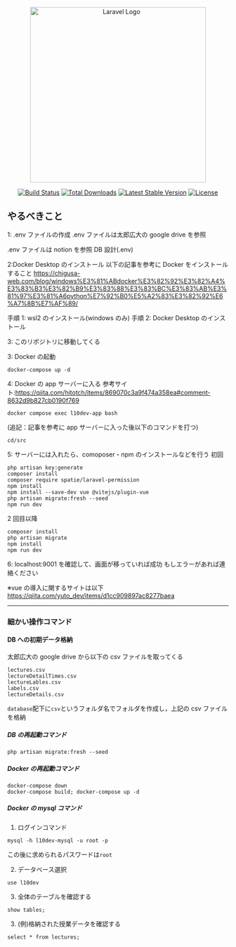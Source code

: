 <p align="center"><a href="https://laravel.com" target="_blank"><img src="https://raw.githubusercontent.com/laravel/art/master/logo-lockup/5%20SVG/2%20CMYK/1%20Full%20Color/laravel-logolockup-cmyk-red.svg" width="400" alt="Laravel Logo"></a></p>

<p align="center">
<a href="https://github.com/laravel/framework/actions"><img src="https://github.com/laravel/framework/workflows/tests/badge.svg" alt="Build Status"></a>
<a href="https://packagist.org/packages/laravel/framework"><img src="https://img.shields.io/packagist/dt/laravel/framework" alt="Total Downloads"></a>
<a href="https://packagist.org/packages/laravel/framework"><img src="https://img.shields.io/packagist/v/laravel/framework" alt="Latest Stable Version"></a>
<a href="https://packagist.org/packages/laravel/framework"><img src="https://img.shields.io/packagist/l/laravel/framework" alt="License"></a>
</p>

## やるべきこと

1: .env ファイルの作成
.env ファイルは太郎広大の google drive を参照

.env ファイルは notion を参照
DB 設計(.env)

2:Docker Desktop のインストール
以下の記事を参考に Docker をインストールすること
https://chigusa-web.com/blog/windows%E3%81%ABdocker%E3%82%92%E3%82%A4%E3%83%B3%E3%82%B9%E3%83%88%E3%83%BC%E3%83%AB%E3%81%97%E3%81%A6python%E7%92%B0%E5%A2%83%E3%82%92%E6%A7%8B%E7%AF%89/

手順 1: wsl2 のインストール(windows のみ)
手順 2: Docker Desktop のインストール

3: このリポジトリに移動してくる

3: Docker の起動

```
docker-compose up -d
```

4: Docker の app サーバーに入る
参考サイト:https://qiita.com/hitotch/items/869070c3a9f474a358ea#comment-8632d9b827cb0190f769

```
docker compose exec l10dev-app bash
```

(追記：記事を参考に app サーバーに入った後以下のコマンドを打つ)

```
cd/src
```

5: サーバーには入れたら、comoposer・npm のインストールなどを行う
初回

```
php artisan key:generate
composer install
composer require spatie/laravel-permission
npm install
npm install --save-dev vue @vitejs/plugin-vue
php artisan migrate:fresh --seed
npm run dev
```

2 回目以降

```
composer install
php artisan migrate
npm install
npm run dev
```

6: localhost:9001 を確認して、画面が移っていれば成功
もしエラーがあれば連絡ください

※vue の導入に関するサイトは以下
https://qiita.com/yuto_dev/items/d1cc909897ac8277baea

---

### 細かい操作コマンド

#### DB への初期データ格納

太郎広大の google drive から以下の csv ファイルを取ってくる

```
lectures.csv
lectureDetailTimes.csv
lectureLables.csv
labels.csv
lectureDetails.csv
```

`database`配下に`csv`というフォルダ名でフォルダを作成し，上記の csv ファイルを格納

##### DB の再起動コマンド

```
php artisan migrate:fresh --seed
```

##### Docker の再起動コマンド

```
docker-compose down
docker-compose build; docker-compose up -d
```

##### Docker の mysql コマンド

1. ログインコマンド

```
mysql -h l10dev-mysql -u root -p
```

この後に求められるパスワードは`root`

2. データベース選択

```
use l10dev
```

3.  全体のテーブルを確認する

```
show tables;
```

3. (例)格納された授業データを確認する

```
select * from lectures;
```
